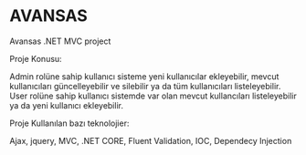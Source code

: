 # AVANSAS
 Avansas .NET MVC project

Proje Konusu:

Admin rolüne sahip kullanıcı sisteme yeni kullanıcılar ekleyebilir, mevcut kullanıcıları güncelleyebilir ve silebilir ya da tüm kullanıcıları listeleyebilir.
User rolüne sahip kullanıcı sistemde var olan mevcut kullancıları listeleyebilir ya da yeni kullanıcı ekleyebilir.

Proje Kullanılan bazı teknolojier:

Ajax, jquery, MVC, .NET CORE, Fluent Validation, IOC, Dependecy Injection


